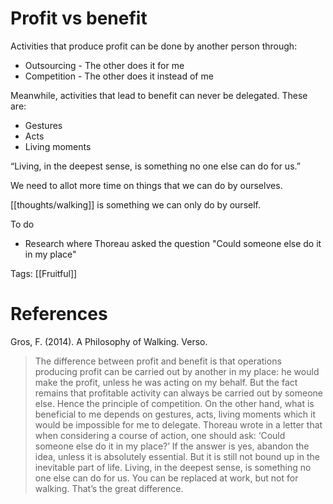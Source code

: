 # Profit vs benefit

Activities that produce profit can be done by another person through:

- Outsourcing - The other does it for me
- Competition - The other does it instead of me

Meanwhile, activities that lead to benefit can never be delegated. These are:

- Gestures
- Acts
- Living moments

“Living, in the deepest sense, is something no one else can do for us.”

We need to allot more time on things that we can do by ourselves.

[[thoughts/walking]] is something we can only do by ourself.

To do

- Research where Thoreau asked the question "Could someone else do it in my place"

Tags: [[Fruitful]]

# References

Gros, F. (2014). A Philosophy of Walking. Verso.

> The difference between profit and benefit is that operations producing profit can be carried out by another in my place: he would make the profit, unless he was acting on my behalf. But the fact remains that profitable activity can always be carried out by someone else. Hence the principle of competition. On the other hand, what is beneficial to me depends on gestures, acts, living moments which it would be impossible for me to delegate. Thoreau wrote in a letter that when considering a course of action, one should ask: ‘Could someone else do it in my place?’ If the answer is yes, abandon the idea, unless it is absolutely essential. But it is still not bound up in the inevitable part of life. Living, in the deepest sense, is something no one else can do for us. You can be replaced at work, but not for walking. That’s the great difference.

